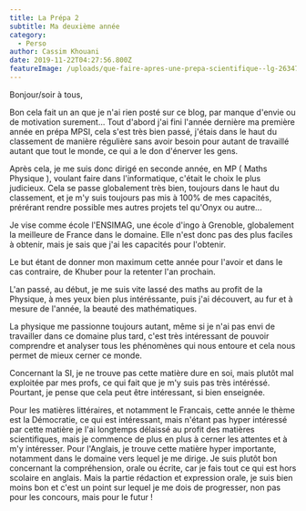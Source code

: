 ```yaml
---
title: La Prépa 2
subtitle: Ma deuxième année
category:
  - Perso
author: Cassim Khouani
date: 2019-11-22T04:27:56.800Z
featureImage: /uploads/que-faire-apres-une-prepa-scientifique--lg-26347.jpg
---
```

Bonjour/soir à tous,

Bon cela fait un an que je n'ai rien posté sur ce blog, par manque d'envie ou de motivation surement... Tout d'abord j'ai fini l'année dernière ma première année en prépa MPSI, cela s'est très bien passé, j'étais dans le haut du classement de manière régulière sans avoir besoin pour autant de travaillé autant que tout le monde, ce qui a le don d'énerver les gens.

Après cela, je me suis donc dirigé en seconde année, en MP ( Maths Physique ), voulant faire dans l'informatique, c'était le choix le plus judicieux.
Cela se passe globalement très bien, toujours dans le haut du classement, et je m'y suis toujours pas mis à 100% de mes capacités, prérérant rendre possible mes autres projets tel qu'Onyx ou autre...

Je vise comme école l'ENSIMAG, une école d'ingo à Grenoble, globalement la meilleure de France dans le domaine. Elle n'est donc pas des plus faciles à obtenir, mais je sais que j'ai les capacités pour l'obtenir. 

Le but étant de donner mon maximum cette année pour l'avoir et dans le cas contraire, de Khuber pour la retenter l'an prochain.

L'an passé, au début, je me suis vite lassé des maths au profit de la Physique, à mes yeux bien plus intéréssante, puis j'ai découvert, au fur et à mesure de l'année, la beauté des mathématiques.

La physique me passionne toujours autant, même si je n'ai pas envi de travailler dans ce domaine plus tard, c'est très intéressant de pouvoir comprendre et analyser tous les phénomènes qui nous entoure et cela nous permet de mieux cerner ce monde.

Concernant la SI, je ne trouve pas cette matière dure en soi, mais plutôt mal exploitée par mes profs, ce qui fait que je m'y suis pas très intéréssé. Pourtant, je pense que cela peut être intéressant, si bien enseignée.

Pour les matières littéraires, et notamment le Francais, cette année le thème est la Démocratie, ce qui est intéressant, mais n'étant pas hyper intéressé par cette matière je l'ai longtemps délaissé au profit des matières scientifiques, mais je commence de plus en plus à cerner les attentes et à m'y intéresser. Pour l'Anglais, je trouve cette matière hyper importante, notamment dans le domaine vers lequel je me dirige. Je suis plutôt bon concernant la compréhension, orale ou écrite, car je fais tout ce qui est hors scolaire en anglais. Mais la partie rédaction et expression orale, je suis bien moins bon et c'est un point sur lequel je me dois de progresser, non pas pour les concours, mais pour le futur ! 

